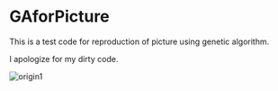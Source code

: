 # GAforPicture

This is a test code for reproduction of picture using genetic algorithm.

I apologize for my dirty code.

![origin1](https://user-images.githubusercontent.com/39827302/66717122-9351a680-ee10-11e9-9444-465de2c24af3.jpg)
